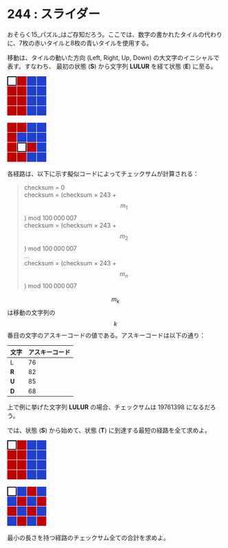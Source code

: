 # 244 : スライダー

おそらく15_パズル_はご存知だろう。ここでは、数字の書かれたタイルの代わりに、7枚の赤いタイルと8枚の青いタイルを使用する。

移動は、タイルの動いた方向 (Left, Right, Up, Down) の大文字のイニシャルで表す。すなわち、 最初の状態 (**S**) から文字列 **LULUR** を経て状態 (**E**) に至る。

![(S)](<../../.gitbook/assets/image (1) (1).png>)

![(E)](<../../.gitbook/assets/image (2) (1).png>)

各経路は、以下に示す擬似コードによってチェックサムが計算される：

> checksum = 0\
> checksum = (checksum × 243 + $$m_1$$) mod 100 000 007\
> checksum = (checksum × 243 + $$m_2$$) mod 100 000 007\
> …\
> checksum = (checksum × 243 + $$m_n$$) mod 100 000 007

$$m_k$$は移動の文字列の$$k$$番目の文字のアスキーコードの値である。アスキーコードは以下の通り：

| 文字    | アスキーコード |
| ----- | ------- |
| L     | 76      |
| **R** | 82      |
| **U** | 85      |
| **D** | 68      |

上で例に挙げた文字列 **LULUR** の場合、チェックサムは 19761398 になるだろう。

では、状態 (**S**) から始めて、状態 (**T**) に到達する最短の経路を全て求めよ。

![(S)](<../../.gitbook/assets/image (3) (1).png>)

![(T)](<../../.gitbook/assets/image (4).png>)

最小の長さを持つ経路のチェックサム全ての合計を求めよ。
